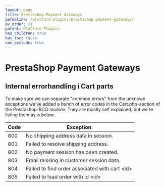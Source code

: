 ```yaml
---
layout: page
title: Prestashop Payment Gateways
permalink: /platform-plugins/prestashop-payment-gateways/
av_order: 31
parent: Platform Plugins
has_children: true
has_toc: false
nav_exclude: true
---
```




# PrestaShop Payment Gateways 

## Internal errorhandling i Cart parts
To make sure we can separate "common errors" from the unknown exceptions
we've added a bunch of error codes in the Cart.php-section of the
Prestashop-RCO module. They are mostly self explained, but we're listing
them as is below.

| Code | Exception                                        |
|------|--------------------------------------------------|
| 800  | No shipping address data in session.             |
| 801  | Failed to resolve shipping address.              |
| 802  | No payment session has been created.             |
| 803  | Email missing in customer session data.          |
| 804  | Failed to find order associated with cart \<id\> |
| 805  | Failed to load order with id \<id\>              |

